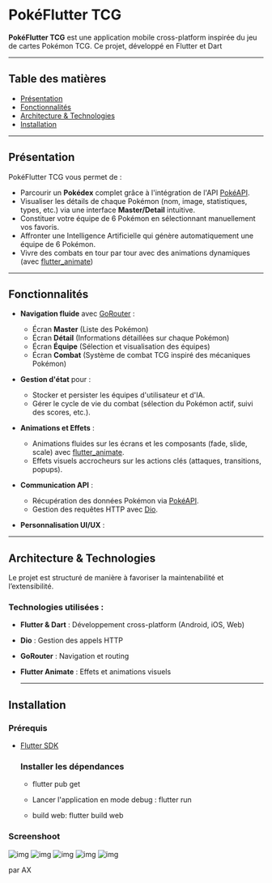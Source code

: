 # PokéFlutter TCG


**PokéFlutter TCG** est une application mobile cross-platform inspirée du jeu de cartes Pokémon TCG. Ce projet, développé en Flutter et Dart

---

## Table des matières

- [Présentation](#présentation)
- [Fonctionnalités](#fonctionnalités)
- [Architecture & Technologies](#architecture--technologies)
- [Installation](#installation)

---

## Présentation

PokéFlutter TCG vous permet de :
- Parcourir un **Pokédex** complet grâce à l'intégration de l'API [PokéAPI](https://pokeapi.co/).
- Visualiser les détails de chaque Pokémon (nom, image, statistiques, types, etc.) via une interface **Master/Detail** intuitive.
- Constituer votre équipe de 6 Pokémon en sélectionnant manuellement vos favoris.
- Affronter une Intelligence Artificielle qui génère automatiquement une équipe de 6 Pokémon.
- Vivre des combats en tour par tour avec des animations dynamiques (avec [flutter_animate](https://pub.dev/packages/flutter_animate))

---

## Fonctionnalités

- **Navigation fluide** avec [GoRouter](https://pub.dev/packages/go_router) :
  - Écran **Master** (Liste des Pokémon)
  - Écran **Détail** (Informations détaillées sur chaque Pokémon)
  - Écran **Équipe** (Sélection et visualisation des équipes)
  - Écran **Combat** (Système de combat TCG inspiré des mécaniques Pokémon)

- **Gestion d'état** pour :
  - Stocker et persister les équipes d'utilisateur et d'IA.
  - Gérer le cycle de vie du combat (sélection du Pokémon actif, suivi des scores, etc.).

- **Animations et Effets** :
  - Animations fluides sur les écrans et les composants (fade, slide, scale) avec [flutter_animate](https://pub.dev/packages/flutter_animate).
  - Effets visuels accrocheurs sur les actions clés (attaques, transitions, popups).

- **Communication API** :
  - Récupération des données Pokémon via [PokéAPI](https://pokeapi.co/).
  - Gestion des requêtes HTTP avec [Dio](https://pub.dev/packages/dio).

- **Personnalisation UI/UX** :

---

## Architecture & Technologies

Le projet est structuré de manière à favoriser la maintenabilité et l’extensibilité.

### Technologies utilisées :
- **Flutter & Dart** : Développement cross-platform (Android, iOS, Web)
- **Dio** : Gestion des appels HTTP
- **GoRouter** : Navigation et routing
- **Flutter Animate** : Effets et animations visuels

  ---

## Installation

### Prérequis

- [Flutter SDK](https://flutter.dev/docs/get-started/install)

  ### Installer les dépendances
  - flutter pub get
 
  - Lancer l'application en mode debug :
      flutter run

  - build web:
      flutter build web
  

### Screenshoot
![img](https://github.com/axizof/pokeapp/blob/main/screen/cap1.png?raw=true)
![img](https://github.com/axizof/pokeapp/blob/main/screen/cap2.png?raw=true)
![img](https://github.com/axizof/pokeapp/blob/main/screen/cap3.png?raw=true)
![img](https://github.com/axizof/pokeapp/blob/main/screen/cap4.png?raw=true)
![img](https://github.com/axizof/pokeapp/blob/main/screen/cap5.png?raw=true)

par AX
